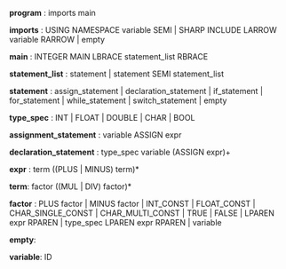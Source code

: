 **program** : imports main

**imports** :
    USING NAMESPACE variable SEMI
    | SHARP INCLUDE LARROW variable RARROW
    | empty
    
**main** : INTEGER MAIN LBRACE statement_list RBRACE

**statement_list** :
    statement
    | statement SEMI statement_list

**statement** :
    assign_statement
    | declaration_statement
    | if_statement
    | for_statement
    | while_statement
    | switch_statement
    | empty

**type_spec** : INT | FLOAT | DOUBLE | CHAR | BOOL

**assignment_statement** : variable ASSIGN expr

**declaration_statement** : type_spec variable (ASSIGN expr)+

**expr** : term ((PLUS | MINUS) term)* 

**term**: factor ((MUL | DIV) factor)*

**factor** : 
    PLUS factor
    | MINUS factor
    | INT_CONST
    | FLOAT_CONST
    | CHAR_SINGLE_CONST
    | CHAR_MULTI_CONST
    | TRUE
    | FALSE
    | LPAREN expr RPAREN
    | type_spec LPAREN expr RPAREN
    | variable

**empty**:

**variable**: ID
